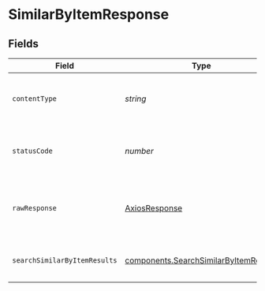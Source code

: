 # SimilarByItemResponse


## Fields

| Field                                                                                          | Type                                                                                           | Required                                                                                       | Description                                                                                    |
| ---------------------------------------------------------------------------------------------- | ---------------------------------------------------------------------------------------------- | ---------------------------------------------------------------------------------------------- | ---------------------------------------------------------------------------------------------- |
| `contentType`                                                                                  | *string*                                                                                       | :heavy_check_mark:                                                                             | HTTP response content type for this operation                                                  |
| `statusCode`                                                                                   | *number*                                                                                       | :heavy_check_mark:                                                                             | HTTP response status code for this operation                                                   |
| `rawResponse`                                                                                  | [AxiosResponse](https://axios-http.com/docs/res_schema)                                        | :heavy_check_mark:                                                                             | Raw HTTP response; suitable for custom response parsing                                        |
| `searchSimilarByItemResults`                                                                   | [components.SearchSimilarByItemResults](../../models/components/searchsimilarbyitemresults.md) | :heavy_minus_sign:                                                                             | Similar items search by item.                                                                  |